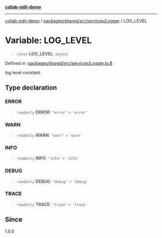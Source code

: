 [**collab-edit-demo**](../../../../../../README.md)

***

[collab-edit-demo](../../../../../../README.md) / [packages/shared/src/services/Logger](../README.md) / LOG\_LEVEL

# Variable: LOG\_LEVEL

> `const` **LOG\_LEVEL**: `object`

Defined in: [packages/shared/src/services/Logger.ts:8](https://github.com/austyle-io/pub-sub-demo/blob/00b2f1e9b947d5e964db5c3be9502513c4374263/packages/shared/src/services/Logger.ts#L8)

log level constant.

## Type declaration

### ERROR

> `readonly` **ERROR**: `"error"` = `'error'`

### WARN

> `readonly` **WARN**: `"warn"` = `'warn'`

### INFO

> `readonly` **INFO**: `"info"` = `'info'`

### DEBUG

> `readonly` **DEBUG**: `"debug"` = `'debug'`

### TRACE

> `readonly` **TRACE**: `"trace"` = `'trace'`

## Since

1.0.0
